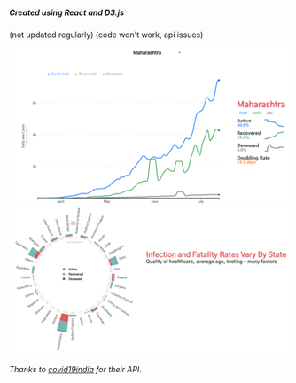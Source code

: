 ##### Created using React and D3.js

(not updated regularly)
(code won't work, api issues)

![image](https://github.com/reedkihaddi/COVID-19-Tracker/blob/master/src/img/lineChart.PNG)
![image](https://github.com/reedkihaddi/COVID-19-Tracker/blob/master/src/img/radialChart.PNG)

###### Thanks to [covid19india](https://www.covid19india.org/) for their API.

